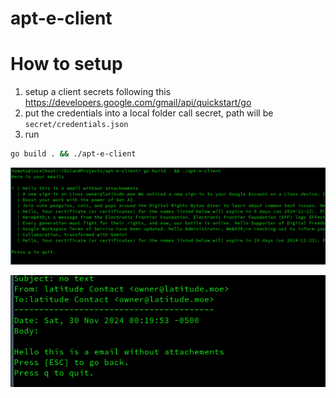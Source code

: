 # apt-e-client

# How to setup
1. setup a client secrets following this https://developers.google.com/gmail/api/quickstart/go
2. put the credentials into a local folder call secret, path will be `secret/credentials.json`
3. run
```bash
go build . && ./apt-e-client
 ```

![img.png](img.png)

![img_1.png](img_1.png)